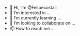 - 👋 Hi, I’m @Felipecostaii
- 👀 I’m interested in ...
- 🌱 I’m currently learning ...
- 💞️ I’m looking to collaborate on ...
- 📫 How to reach me ...

<!---
Felipecostaii/Felipecostaii is a ✨ special ✨ repository because its `README.md` (this file) appears on your GitHub profile.
You can click the Preview link to take a look at your changes.
--->
